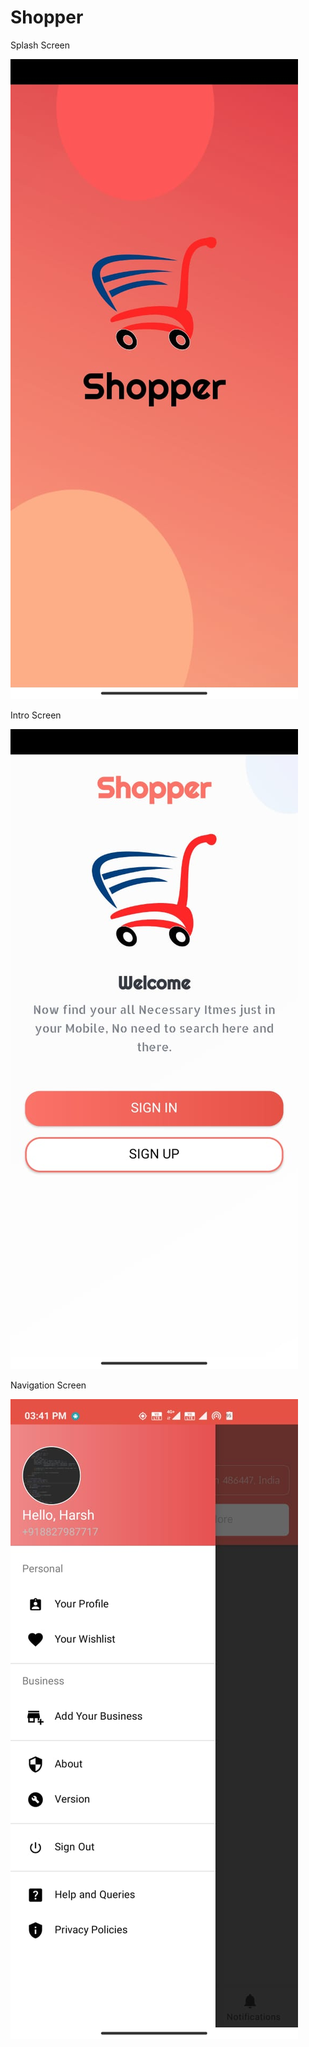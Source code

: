 # Shopper
Splash Screen

![alt text](https://github.com/Harsh7717/Shopper/blob/master/Splash.jpeg?raw=true)

Intro Screen

![alt text](https://github.com/Harsh7717/Shopper/blob/master/Intro.jpeg?raw=true)

Navigation Screen

![alt text](https://github.com/Harsh7717/Shopper/blob/master/Navigation.jpeg?raw=true)
